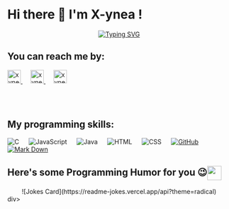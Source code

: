 <h1> Hi there 👋 I'm X-ynea ! </h1>

<p align="center">
  <a href="https://git.io/typing-svg"><img src="https://readme-typing-svg.demolab.com?font=Fira+Code&weight=900&size=25&pause=1000&color=D27800&center=true&vCenter=true&width=600&height=50&lines=Computer+Science+Student;Always+learning+new+things;Open+for+job+opportunities" alt="Typing SVG" /></a>
</p>


<h2>You can reach me by:</h2>
<p>
  <a href="https://www.linkedin.com/in/sabrina-lavergne/" target="_blank">
    <img src="https://img.shields.io/badge/linkedin-%231DA1F2.svg?style=for-the-badge&logo=linkedin&logoColor=white" alt="xynea_linkedin" height="30">
  </a>
  &emsp; 
  <a href="mailto:sabr.lavergne@gmail.com" target="_blank">
    <img src="https://img.shields.io/badge/gmail-EA4335.svg?style=for-the-badge&logo=gmail&logoColor=white" alt="xynea_mail" height="30">
  </a>
  &emsp; 
  <a href="https://www.canva.com/design/DAF1S5PpB3E/D0G72Xb2IJGRPEbHVR3qzA/view?utm_content=DAF1S5PpB3E&utm_campaign=designshare&utm_medium=link&utm_source=editor" target="_blank">
    <img src="https://img.shields.io/badge/My%20resume-8A2BE2" alt="xynea_resume" height="30">
  </a>
</p>

</br>
</br>

<h2>My programming skills:</h2>
<p>
  <img alt="C" src="https://img.shields.io/badge/C%20-%232370ED.svg?style=plastic&logo=c&logoColor=white">
  &emsp; 
  <img alt="JavaScript" src="https://img.shields.io/badge/JavaScript%20-%23F7DF1E.svg?style=plastic&logo=javascript&logoColor=black">
  &emsp; 
  <img alt="Java" src="https://img.shields.io/badge/Java-%23007396.svg?style=plastic&logo=java&logoColor=white">
  &emsp; 
  <img alt="HTML" src="https://img.shields.io/badge/HTML5%20-%23E34F26.svg?style=plastic&logo=html5&logoColor=white">
  &emsp; 
  <img alt="CSS" src="https://img.shields.io/badge/CSS%20-%231572B6.svg?style=plastic&logo=css3&logoColor=white">
  &emsp; 
  <a href="#"><img alt="GitHub" src="https://img.shields.io/badge/github-%23181717.svg?style=plastic&logo=github&logoColor=white"></a>
  &emsp; 
  <a href="#"><img alt="Mark Down" src="https://img.shields.io/badge/Markdown-000000?style=plastic&logo=markdown&logoColor=white"></a>
</p>



<h2> Here's some Programming Humor for you 😉<img align ='center' src='https://media2.giphy.com/media/UQDSBzfyiBKvgFcSTw/giphy.gif?cid=ecf05e47p3cd513axbek3f56ti3jzizq8hincw20jauyyfyw&rid=giphy.gif' width = '32px'></h2>

<div align="center">
![Jokes Card](https://readme-jokes.vercel.app/api?theme=radical)
</div>div>

